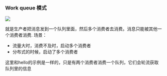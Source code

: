 ### Work queue 模式

![](https://www.rabbitmq.com/img/tutorials/python-two.png)

就是生产者把消息发到一个队列里面，然后多个消费者去消费。消息只能被其他一个消费者消费.
场景：
- 流量大时，消费不及时，启动多个消费者
- 分布式的时候，启动了多个消费者

这里和hello的示例是一样的，只是有两个消费者消费一个队列，它们会轮流获取队列里的信息
